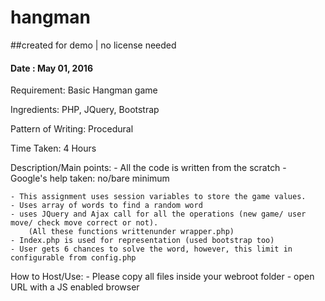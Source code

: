 # hangman
##created for demo | no license needed
#### Date : May 01, 2016

Requirement:
Basic Hangman game

Ingredients:
PHP, JQuery, Bootstrap

Pattern of Writing:
Procedural

Time Taken:
4 Hours

Description/Main points:
    - All the code is written from the scratch
    - Google's help taken: no/bare minimum

    - This assignment uses session variables to store the game values. 
    - Uses array of words to find a random word
    - uses JQuery and Ajax call for all the operations (new game/ user move/ check move correct or not). 
        (All these functions writtenunder wrapper.php)
    - Index.php is used for representation (used bootstrap too)
    - User gets 6 chances to solve the word, however, this limit in configurable from config.php
    
How to Host/Use:
    - Please copy all files inside your webroot folder
    - open URL with a JS enabled browser


